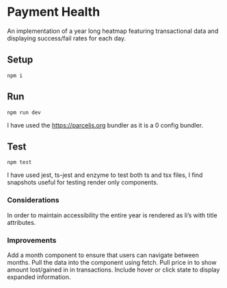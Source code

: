 # Payment Health

An implementation of a year long heatmap featuring transactional data and displaying success/fail rates for each day.

## Setup

`npm i`

## Run

`npm run dev`

I have used the https://parceljs.org bundler as it is a 0 config bundler.

## Test

`npm test`

I have used jest, ts-jest and enzyme to test both ts and tsx files, I find snapshots useful for testing render only components.

### Considerations

In order to maintain accessibility the entire year is rendered as li’s with title attributes.

### Improvements

Add a month component to ensure that users can navigate between months.
Pull the data into the component using fetch.
Pull price in to show amount lost/gained in in transactions.
Include hover or click state to display expanded information.